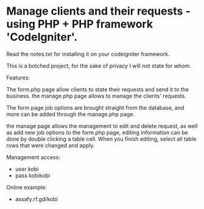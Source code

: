 # Manage clients and their requests - using PHP + PHP framework 'CodeIgniter'.

Read the notes.txt for installing it on your codeigniter framework.

This is a botched project, for the sake of privacy I will not state for whom.

Features:

The form.php page allow clients to state their requests and send it to the business.
the manage.php page allows to manage the clients' requests.

The form page job options are brought straight from the database, and more can be added through the manage.php page.

the manage page allows the management to edit and delete request, as well as add new job options to the form.php page,
editing information can be done by double clicking a table cell.
When you finish editing, select all table rows that were changed and apply.

Management access:

* user kobi
* pass kobikobi

Online example:

* assafy.rf.gd/kobi
